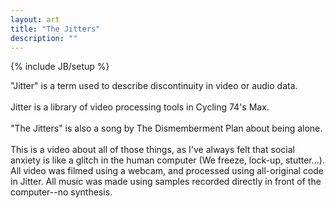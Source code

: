 ```yaml
---
layout: art
title: "The Jitters"
description: ""
---
```

{% include JB/setup %}

<p>&quot;Jitter&quot; is a term used to describe discontinuity in video or audio data.<br />
  <br />
  Jitter is a library of video processing tools in Cycling 74's Max.<br />
  <br />
  &quot;The Jitters&quot; is also a song by The Dismemberment Plan about being alone.<br />
  <br />
This is a video about all of those things, as I've always felt that social anxiety is like a glitch in the human computer (We freeze, lock-up, stutter...). All video was filmed using a webcam, and processed using all-original code in Jitter. All music was made using samples recorded directly in front of the computer--no synthesis.</p>
<p>&nbsp;</p>

<object width="500" height="331"><param name="allowfullscreen" value="true" /><param name="allowscriptaccess" value="always" /><param name="movie" value="http://vimeo.com/moogaloop.swf?clip_id=7698242&amp;force_embed=1&amp;server=vimeo.com&amp;show_title=1&amp;show_byline=1&amp;show_portrait=1&amp;color=00adef&amp;fullscreen=1&amp;autoplay=0&amp;loop=0" /><embed src="http://vimeo.com/moogaloop.swf?clip_id=7698242&amp;force_embed=1&amp;server=vimeo.com&amp;show_title=1&amp;show_byline=1&amp;show_portrait=1&amp;color=00adef&amp;fullscreen=1&amp;autoplay=0&amp;loop=0" type="application/x-shockwave-flash" allowfullscreen="true" allowscriptaccess="always" width="500" height="331"></embed></object>
